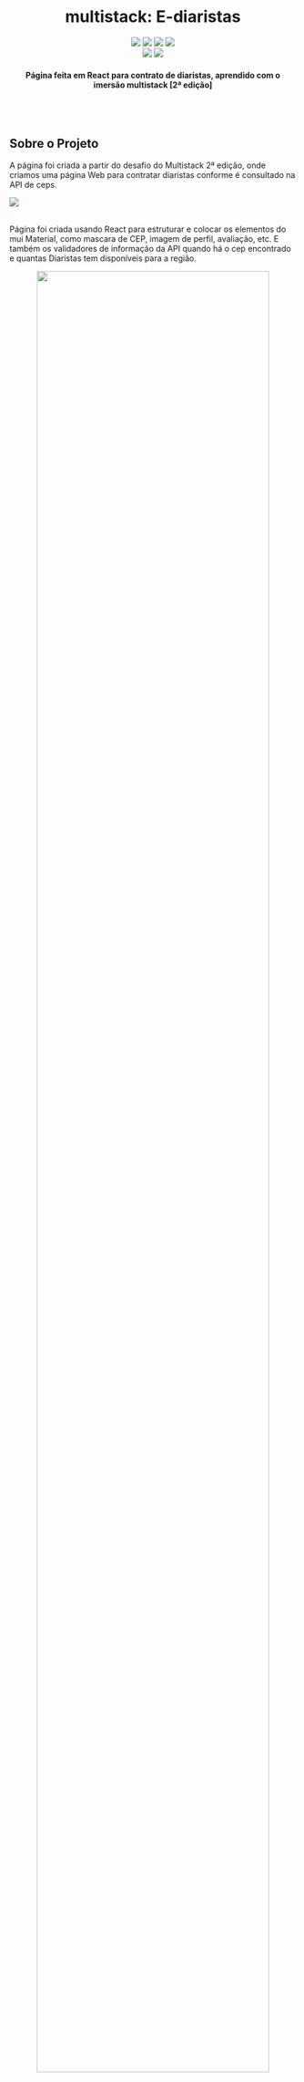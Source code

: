 <div id="top"></div>

<h1 align="center"> multistack: E-diaristas </h1>

<div id="statusProject" align="center">
 <img src="https://img.shields.io/github/license/franklindrw/multistack_e-Diaristas.svg?style=for-the-badge" />
 <img src="https://img.shields.io/github/stars/franklindrw/multistack_e-Diaristas.svg?style=for-the-badge" />
 <img src="https://img.shields.io/github/forks/franklindrw/multistack_e-Diaristas.svg?style=for-the-badge" />
 <img src="https://img.shields.io/github/issues/franklindrw/multistack_e-Diaristas.svg?style=for-the-badge" />
 <br />
 <img src="http://img.shields.io/static/v1?label=STATUS&message=CONCLUIDO&color=GREEN&style=for-the-badge"/>
 <a href="https://www.linkedin.com/in/franklindrw/"><img src="https://img.shields.io/badge/-LinkedIn-black.svg?style=for-the-badge&logo=linkedin&colorB=555" /></a>
 </div>
 
 
<h4 align="center"> Página feita em React para contrato de diaristas, aprendido com o imersão multistack [2ª edição] </h4>
<br /> <br />


<h2>Sobre o Projeto</h2>

<p>A página foi criada a partir do desafio do Multistack 2ª edição, onde criamos uma página Web para contratar diaristas conforme é consultado na API de ceps.</p>
<img src="https://user-images.githubusercontent.com/81038899/142322011-fe8d4815-faf3-4f42-9c08-bb1056850b45.png" />
<br /><br />
<p>Página foi criada usando React para estruturar e colocar os elementos do mui Material, como mascara de CEP, imagem de perfil, avaliação, etc. 
 E também os validadores de informação da API quando há o cep encontrado e quantas Diaristas tem disponíveis para a região.
</p>

<div display="flex" align="center">
 <img width="90%" src="https://user-images.githubusercontent.com/81038899/142321952-114c6926-9b9d-4705-b99a-febc891e599f.png" />
 <img width="90%" src="https://user-images.githubusercontent.com/81038899/142324977-2bc3fd35-dd72-47a4-9118-0ac0592856ac.png" />
 <img width="90%" src="https://user-images.githubusercontent.com/81038899/142330183-7c2fe4a5-9052-4d26-9c56-7c08f9cc94b2.png" />
</div>

<br /><br />


<h3>Construído com</h3>
<div id="statusProject" align="left">
 <img src="https://img.shields.io/badge/React-20232A?style=for-the-badge&logo=react&logoColor=61DAFB" />
 <img src="https://img.shields.io/badge/Next-black?style=for-the-badge&logo=next.js&logoColor=white" />
 <img src="https://img.shields.io/badge/node.js-6DA55F?style=for-the-badge&logo=node.js&logoColor=white" />
</div>

<br /><br />


## Instalação
 1. Clone o repositório

 2. Navegue até a pasta clonada

 3. Instale o pacote Next app
    ``
     npx create-next-app ediaristas --ts
    `` 
 4. Inicie o dev dentro do package.json
     ``
     npm run dev
    `` 
5. Ao iniciar o Servidor copiar o link gerado e colar no navegador conforme print a baixo
<img src="https://user-images.githubusercontent.com/81038899/142336590-d0bcd482-3642-4b84-9fbf-6e046dd997fd.png" />
